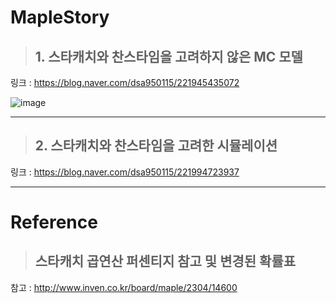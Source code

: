 # MapleStory

> ## 1. 스타캐치와 찬스타임을 고려하지 않은 MC 모델

링크 : https://blog.naver.com/dsa950115/221945435072




![image](https://user-images.githubusercontent.com/48398994/93154508-c007ef80-f73e-11ea-8c2f-f9c7cab07668.png)



---



> ## 2. 스타캐치와 찬스타임을 고려한 시뮬레이션

링크 : https://blog.naver.com/dsa950115/221994723937




---


# Reference

> ## 스타캐치 곱연산 퍼센티지 참고 및 변경된 확률표
참고 : http://www.inven.co.kr/board/maple/2304/14600
